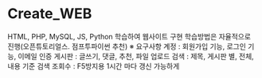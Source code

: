 # Create_WEB

HTML, PHP, MySQL, JS, Python 학습하여 웹사이트 구현
학습방법은 자율적으로 진행(오픈튜토리얼스. 점프투파이썬 추천)
※ 요구사항
  계정 : 회원가입 기능,   로그인 기능,  이메일 인증 
  게시판 : 글쓰기, 댓글, 추천, 파일 업로드
  검색 : 제목, 게시판 별, 전체, 내용 기준 검색
  조회수 : F5방지용 1시간 마다 갱신 가능하게
